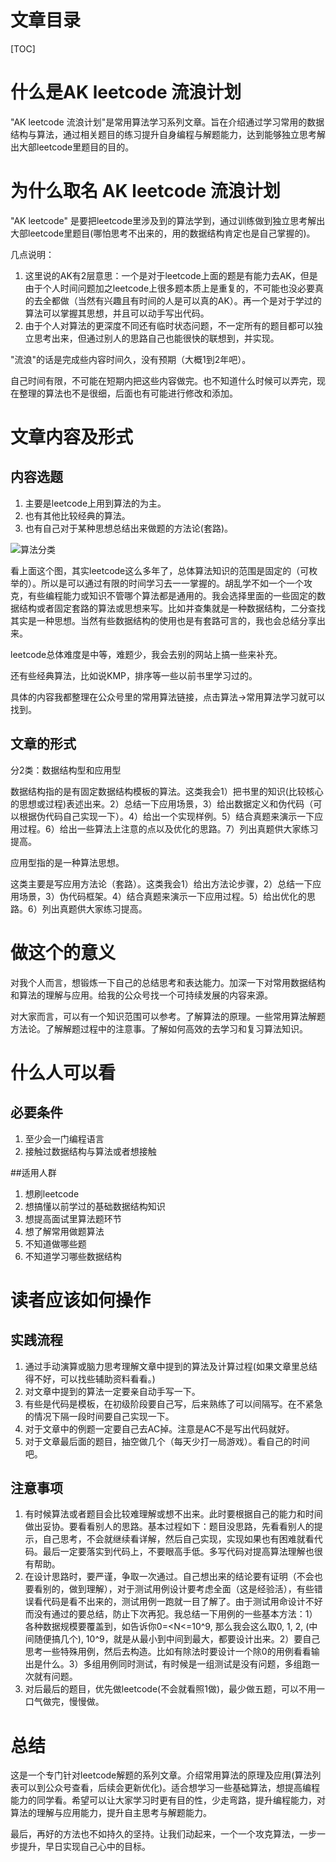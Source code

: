

# 文章目录

[TOC]

# 什么是AK leetcode 流浪计划

"AK leetcode 流浪计划"是常用算法学习系列文章。旨在介绍通过学习常用的数据结构与算法，通过相关题目的练习提升自身编程与解题能力，达到能够独立思考解出大部leetcode里题目的目的。

# 为什么取名 AK leetcode 流浪计划

"AK leetcode" 是要把leetcode里涉及到的算法学到，通过训练做到独立思考解出大部leetcode里题目(哪怕思考不出来的，用的数据结构肯定也是自己掌握的)。

几点说明：

1. 这里说的AK有2层意思：一个是对于leetcode上面的题是有能力去AK，但是由于个人时间问题加之leetcode上很多题本质上是重复的，不可能也没必要真的去全都做（当然有兴趣且有时间的人是可以真的AK）。再一个是对于学过的算法可以掌握其思想，并且可以动手写出代码。
2. 由于个人对算法的更深度不同还有临时状态问题，不一定所有的题目都可以独立思考出来，但通过别人的思路自己也能很快的联想到，并实现。

"流浪"的话是完成些内容时间久，没有预期（大概1到2年吧）。

自己时间有限，不可能在短期内把这些内容做完。也不知道什么时候可以弄完，现在整理的算法也不是很细，后面也有可能进行修改和添加。

# 文章内容及形式

## 内容选题

1. 主要是leetcode上用到算法的为主。
2. 也有其他比较经典的算法。
3. 也有自己对于某种思想总结出来做题的方法论(套路)。

![算法分类](/Users/chenbinbin/Desktop/算法分类.png)

看上面这个图，其实leetcode这么多年了，总体算法知识的范围是固定的（可枚举的）。所以是可以通过有限的时间学习去一一掌握的。胡乱学不如一个一个攻克，有些编程能力或知识不管哪个算法都是通用的。我会选择里面的一些固定的数据结构或者固定套路的算法或思想来写。比如并查集就是一种数据结构，二分查找其实是一种思想。当然有些数据结构的使用也是有套路可言的，我也会总结分享出来。

leetcode总体难度是中等，难题少，我会去别的网站上搞一些来补充。

还有些经典算法，比如说KMP，排序等一些以前书里学习过的。

具体的内容我都整理在公众号里的常用算法链接，点击算法->常用算法学习就可以找到。

## 文章的形式

分2类：数据结构型和应用型

数据结构指的是有固定数据结构模板的算法。这类我会1）把书里的知识(比较核心的思想或过程)表述出来。2）总结一下应用场景，3）给出数据定义和伪代码（可以根据伪代码自己实现一下）。4）给出一个实现样例。5）结合真题来演示一下应用过程。6）给出一些算法上注意的点以及优化的思路。7）列出真题供大家练习提高。

应用型指的是一种算法思想。

这类主要是写应用方法论（套路）。这类我会1）给出方法论步骤，2）总结一下应用场景，3）伪代码框架。4）结合真题来演示一下应用过程。5）给出优化的思路。6）列出真题供大家练习提高。

# 做这个的意义

对我个人而言，想锻炼一下自己的总结思考和表达能力。加深一下对常用数据结构和算法的理解与应用。给我的公众号找一个可持续发展的内容来源。

对大家而言，可以有一个知识范围可以参考。了解算法的原理。一些常用算法解题方法论。了解解题过程中的注意事。了解如何高效的去学习和复习算法知识。

# 什么人可以看

## 必要条件

1. 至少会一门编程语言
2. 接触过数据结构与算法或者想接触

##适用人群

1. 想刷leetcode
2. 想搞懂以前学过的基础数据结构知识
3. 想提高面试里算法题环节
4. 想了解常用做题算法
5. 不知道做哪些题
6. 不知道学习哪些数据结构

# 读者应该如何操作

## 实践流程

1. 通过手动演算或脑力思考理解文章中提到的算法及计算过程(如果文章里总结得不好，可以找些辅助资料看看。)
2. 对文章中提到的算法一定要亲自动手写一下。
3. 有些是代码是模板，在初级阶段要自己写，后来熟练了可以间隔写。在不紧急的情况下隔一段时间要自己实现一下。
4. 对于文章中的例题一定要自己去AC掉。注意是AC不是写出代码就好。
5. 对于文章最后面的题目，抽空做几个（每天少打一局游戏）。看自己的时间吧。

## 注意事项

1. 有时候算法或者题目会比较难理解或想不出来。此时要根据自己的能力和时间做出妥协。要看看别人的思路。基本过程如下：题目没思路，先看看别人的提示，自己思考，不会就继续看详解，然后自己实现，实现如果也有困难就看代码。最后一定要落实到代码上，不要眼高手低。多写代码对提高算法理解也很有帮助。
2. 在设计思路时，要严谨，争取一次通过。自己想出来的结论要有证明（不会也要看别的，做到理解），对于测试用例设计要考虑全面（这是经验活），有些错误看代码是看不出来的，测试用例一跑就一目了解了。由于测试用命设计不好而没有通过的要总结，防止下次再犯。我总结一下用例的一些基本方法：1）各种数据规模要覆盖到，如告诉你0=<N<=10^9, 那么我会这么取0, 1, 2, (中间随便搞几个), 10^9，就是从最小到中间到最大，都要设计出来。2）要自己思考一些特殊用例，然后去构造。比如有除法时要设计一个除0的用例看看输出是什么。3）多组用例同时测试，有时候是一组测试是没有问题，多组跑一次就有问题。
3. 对后最后的题目，优先做leetcode(不会就看照1做)，最少做五题，可以不用一口气做完，慢慢做。

# 总结

这是一个专门针对leetcode解题的系列文章。介绍常用算法的原理及应用(算法列表可以到公众号查看，后续会更新优化)。适合想学习一些基础算法，想提高编程能力的同学看。希望可以让大家学习时更有目的性，少走弯路，提升编程能力，对算法的理解与应用能力，提升自主思考与解题能力。

最后，再好的方法也不如持久的坚持。让我们动起来，一个一个攻克算法，一步一步提升，早日实现自己心中的目标。
